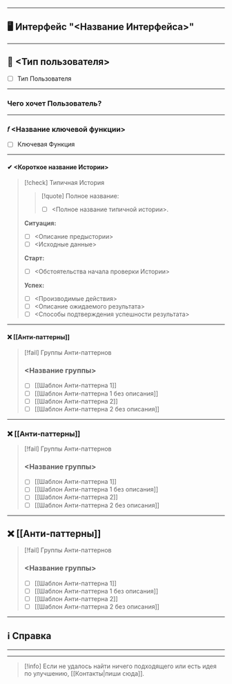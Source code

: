 ***
## 🖥️ Интерфейс "<Название Интерфейса>"

***
## 👤 <Тип пользователя>
- [ ] Тип Пользователя

***
### Чего хочет Пользователь?

***
### 𝑓 <Название ключевой функции>
- [ ] Ключевая Функция

***
#### ✔ <Короткое название Истории>

>[!check] Типичная История
>>[!quote] Полное название:
>>- [ ] <Полное название типичной истории>.
>
>**Ситуация:**
>- [ ] <Описание предыстории>
>- [ ] <Исходные данные>
>
>**Старт:**
>- [ ] <Обстоятельства начала проверки Истории>
>
>**Успех:**
>- [ ] <Производимые действия>
>- [ ] <Описание ожидаемого результата>
>- [ ] <Способы подтверждения успешности результата>

***
#### ❌ [[Анти‐паттерны]]

> [!fail] Группы Анти-паттернов
> ### <Название группы>
>
> - [ ] [[Шаблон Анти-паттерна 1]]
> - [ ] [[Шаблон Анти-паттерна 1 без описания]]
> - [ ] [[Шаблон Анти-паттерна 2]]
> - [ ] [[Шаблон Анти-паттерна 2 без описания]]

***
### ❌ [[Анти‐паттерны]]

> [!fail] Группы Анти-паттернов
> ### <Название группы>
>
> - [ ] [[Шаблон Анти-паттерна 1]]
> - [ ] [[Шаблон Анти-паттерна 1 без описания]]
> - [ ] [[Шаблон Анти-паттерна 2]]
> - [ ] [[Шаблон Анти-паттерна 2 без описания]]

***
## ❌ [[Анти‐паттерны]]

> [!fail] Группы Анти-паттернов
> ### <Название группы>
>
> - [ ] [[Шаблон Анти-паттерна 1]]
> - [ ] [[Шаблон Анти-паттерна 1 без описания]]
> - [ ] [[Шаблон Анти-паттерна 2]]
> - [ ] [[Шаблон Анти-паттерна 2 без описания]]

***
## ℹ️ Справка

***



***

> [!info]
> Если не удалось найти ничего подходящего или есть идея по улучшению, [[Контакты|пиши сюда]].
